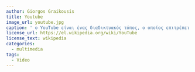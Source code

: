 ```yaml
---
author: Giorgos Graikousis
title: Youtube
image_url: youtube.jpg
caption: ' o YouTube είναι ένας διαδικτυακός τόπος, ο οποίος επιτρέπει αποθήκευση, αναζήτηση και αναπαραγωγή ψηφιακών ταινιών. Δημιουργήθηκε το Φεβρουάριο του 2005[1] και το Νοέμβριο του 2006 ονομάστηκε από το περιοδικό Time "Invention of the Year 2006" (Η Εφεύρεση του 2006). '
license_url: https://el.wikipedia.org/wiki/YouTube
license_text: wikipedia
categories:
  - multimedia
tags:
  - Video
---
```

